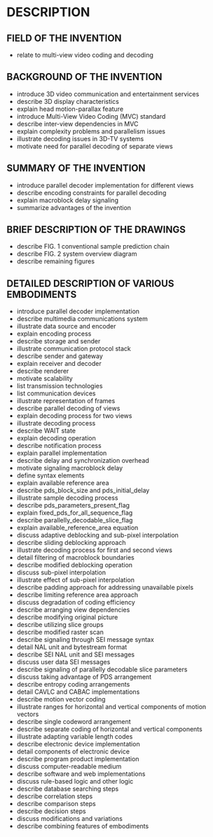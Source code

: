 # DESCRIPTION

## FIELD OF THE INVENTION

- relate to multi-view video coding and decoding

## BACKGROUND OF THE INVENTION

- introduce 3D video communication and entertainment services
- describe 3D display characteristics
- explain head motion-parallax feature
- introduce Multi-View Video Coding (MVC) standard
- describe inter-view dependencies in MVC
- explain complexity problems and parallelism issues
- illustrate decoding issues in 3D-TV systems
- motivate need for parallel decoding of separate views

## SUMMARY OF THE INVENTION

- introduce parallel decoder implementation for different views
- describe encoding constraints for parallel decoding
- explain macroblock delay signaling
- summarize advantages of the invention

## BRIEF DESCRIPTION OF THE DRAWINGS

- describe FIG. 1 conventional sample prediction chain
- describe FIG. 2 system overview diagram
- describe remaining figures

## DETAILED DESCRIPTION OF VARIOUS EMBODIMENTS

- introduce parallel decoder implementation
- describe multimedia communications system
- illustrate data source and encoder
- explain encoding process
- describe storage and sender
- illustrate communication protocol stack
- describe sender and gateway
- explain receiver and decoder
- describe renderer
- motivate scalability
- list transmission technologies
- list communication devices
- illustrate representation of frames
- describe parallel decoding of views
- explain decoding process for two views
- illustrate decoding process
- describe WAIT state
- explain decoding operation
- describe notification process
- explain parallel implementation
- describe delay and synchronization overhead
- motivate signaling macroblock delay
- define syntax elements
- explain available reference area
- describe pds_block_size and pds_initial_delay
- illustrate sample decoding process
- describe pds_parameters_present_flag
- explain fixed_pds_for_all_sequence_flag
- describe parallelly_decodable_slice_flag
- explain available_reference_area equation
- discuss adaptive deblocking and sub-pixel interpolation
- describe sliding deblocking approach
- illustrate decoding process for first and second views
- detail filtering of macroblock boundaries
- describe modified deblocking operation
- discuss sub-pixel interpolation
- illustrate effect of sub-pixel interpolation
- describe padding approach for addressing unavailable pixels
- describe limiting reference area approach
- discuss degradation of coding efficiency
- describe arranging view dependencies
- describe modifying original picture
- describe utilizing slice groups
- describe modified raster scan
- describe signaling through SEI message syntax
- detail NAL unit and bytestream format
- describe SEI NAL unit and SEI messages
- discuss user data SEI messages
- describe signaling of parallelly decodable slice parameters
- discuss taking advantage of PDS arrangement
- describe entropy coding arrangements
- detail CAVLC and CABAC implementations
- describe motion vector coding
- illustrate ranges for horizontal and vertical components of motion vectors
- describe single codeword arrangement
- describe separate coding of horizontal and vertical components
- illustrate adapting variable length codes
- describe electronic device implementation
- detail components of electronic device
- describe program product implementation
- discuss computer-readable medium
- describe software and web implementations
- discuss rule-based logic and other logic
- describe database searching steps
- describe correlation steps
- describe comparison steps
- describe decision steps
- discuss modifications and variations
- describe combining features of embodiments

